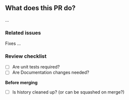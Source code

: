 ## What does this PR do?

...

### Related issues

Fixes ...

### Review checklist

* [ ] Are unit tests required?
* [ ] Are Documentation changes needed?

**Before merging**

* [ ] Is history cleaned up? (or can be squashed on merge?)
